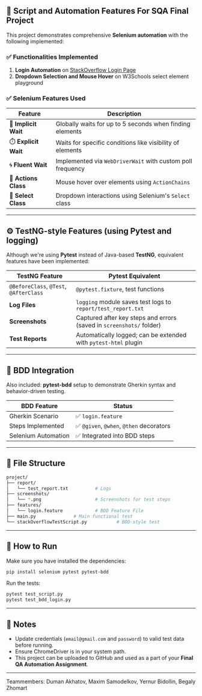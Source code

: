 
## 🧪 Script and Automation Features For SQA Final Project 

This project demonstrates comprehensive **Selenium automation** with the following implemented:

### ✅ Functionalities Implemented

1. **Login Automation** on [StackOverflow Login Page](https://stackoverflow.com/users/login)
2. **Dropdown Selection and Mouse Hover** on W3Schools select element playground

### ✅ Selenium Features Used

| Feature              | Description                                                |
| -------------------- | ---------------------------------------------------------- |
| 🔄 **Implicit Wait** | Globally waits for up to 5 seconds when finding elements   |
| ⏱️ **Explicit Wait** | Waits for specific conditions like visibility of elements  |
| 🌀 **Fluent Wait**   | Implemented via `WebDriverWait` with custom poll frequency |
| 🎯 **Actions Class** | Mouse hover over elements using `ActionChains`             |
| 🧾 **Select Class**  | Dropdown interactions using Selenium's `Select` class      |

---

## ⚙️ TestNG-style Features (using Pytest and logging)

Although we're using **Pytest** instead of Java-based **TestNG**, equivalent features have been implemented:

| TestNG Feature                         | Pytest Equivalent                                                    |
| -------------------------------------- | -------------------------------------------------------------------- |
| `@BeforeClass`, `@Test`, `@AfterClass` | `@pytest.fixture`, test functions                                    |
| **Log Files**                          | `logging` module saves test logs to `report/test_report.txt`         |
| **Screenshots**                        | Captured after key steps and errors (saved in `screenshots/` folder) |
| **Test Reports**                       | Automatically logged; can be extended with `pytest-html` plugin      |

---

## 📝 BDD Integration

Also included:
**pytest-bdd** setup to demonstrate Gherkin syntax and behavior-driven testing.

| BDD Feature         | Status                                  |
| ------------------- | --------------------------------------- |
| Gherkin Scenario    | ✅ `login.feature`                       |
| Steps Implemented   | ✅ `@given`, `@when`, `@then` decorators |
| Selenium Automation | ✅ Integrated into BDD steps             |

---

## 📂 File Structure

```bash
project/
├── report/
│   └── test_report.txt          # Logs
├── screenshots/
│   └── *.png                    # Screenshots for test steps
├── features/
│   └── login.feature            # BDD Feature File
├── main.py              # Main functional test
└── stackOverflowTestScript.py           # BDD-style test
```

---

## 🚀 How to Run

Make sure you have installed the dependencies:

```bash
pip install selenium pytest pytest-bdd
```

Run the tests:

```bash
pytest test_script.py
pytest test_bdd_login.py
```

---

## 📌 Notes

* Update credentials (`email@gmail.com` and `password`) to valid test data before running.
* Ensure ChromeDriver is in your system path.
* This project can be uploaded to GitHub and used as a part of your **Final QA Automation Assignment**.

---

Teammembers: Duman Akhatov, Maxim Samodelkov, Yernur Bidollin, Begaly Zhomart
